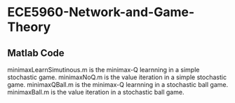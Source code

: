 # ECE5960-Network-and-Game-Theory
## Matlab Code
minimaxLearnSimutinous.m is the minimax-Q learnning in a simple stochastic game.
minimaxNoQ.m is the value iteration in a simple stochastic game.
minimaxQBall.m is the minimax-Q learnning in a stochastic ball game.
minimaxBall.m is the value iteration in a stochastic ball game.
